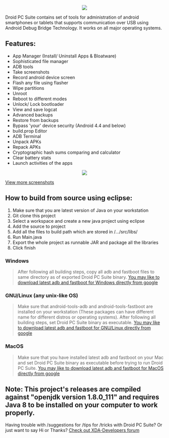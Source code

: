 <p align="center">
  <img src="https://raw.githubusercontent.com/kvsjxd/Droid-PC-Suite/master/Droid%20PC%20Suite/src/graphics/Splash.png">
</p>
Droid PC Suite contains set of tools for administration of android smartphones or tablets that supports communication over USB using Android Debug Bridge Technology. It works on all major operating systems.

## Features:
* App Manager (Install/ Uninstall Apps & Bloatware)
* Sophisticated file manager
* ADB tools
* Take screenshots
* Record android device screen
* Flash any file using flasher
* Wipe partitions
* Unroot
* Reboot to different modes
* Unlock/ Lock bootloader
* View and save logcat
* Advanced backups
* Restore from backups
* Bypass 'your' device security (Android 4.4 and below)
* build.prop Editor
* ADB Terminal
* Unpack APKs
* Repack APKs
* Cryptographic hash sums comparing and calculator
* Clear battery stats
* Launch activities of the apps

<p align="center">
  <img src="https://github.com/kvsjxd/Droid-PC-Suite/raw/gh-pages/images/1.png">
</p>
<a href="https://github.com/kvsjxd/Droid-PC-Suite/tree/gh-pages/images">View more screenshots</a>

## How to build from source using eclipse:
1. Make sure that you are latest version of Java on your workstation
2. Git clone this project
3. Select a workspace and create a new java project using eclipse
4. Add the source to project
5. Add all the files to build path which are stored in /.../src/libs/
6. Run Main.java
7. Export the whole project as runnable JAR and package all the libraries
8. Click finish

### Windows
> After following all building steps, copy all adb and fastboot files to same directory as of exported Droid PC Suite binary.
[You may like to download latest adb and fastboot for Windows directly from google](https://dl.google.com/android/repository/platform-tools-latest-windows.zip)

### GNU/Linux (any unix-like OS)
> Make sure that android-tools-adb and android-tools-fastboot are installed on your workstation (These packages can have different name for different distros or operating systems). After following all building steps, set Droid PC Suite binary as executable. [You may like to download latest adb and fastboot for GNU/Linux directly from google](https://dl.google.com/android/repository/platform-tools-latest-linux.zip)

### MacOS
> Make sure that you have installed latest adb and fastboot on your Mac and set Droid PC Suite binary as executable before trying to run Droid PC Suite. [You may like to download latest adb and fastboot for MacOS directly from google](https://dl.google.com/android/repository/platform-tools-latest-darwin.zip)
## Note: This project's releases are compiled against "openjdk version 1.8.0_111" and requires Java 8 to be installed on your computer to work properly.
Having trouble with /suggestions for /tips for /tricks with Droid PC Suite? Or just want to say Hi or Thanks? [Check out XDA-Developers forum](http://forum.xda-developers.com/android/development/tool-droid-pc-suite-t3398599)
